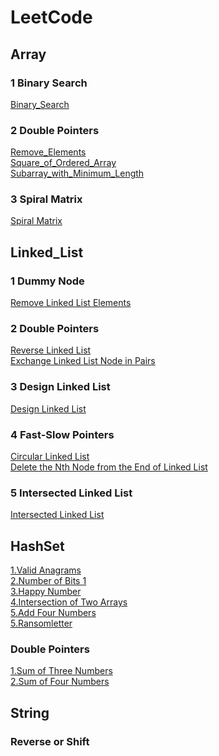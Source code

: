 # LeetCode
## Array
### 1 Binary Search
[Binary_Search](https://github.com/AlvisWhy/LeetCode/blob/main/src/704_Binary_Search.java)<br>
### 2 Double Pointers
[Remove_Elements](https://github.com/AlvisWhy/LeetCode/blob/main/src/27_Remove_Elements.java)<br>
[Square_of_Ordered_Array](https://github.com/AlvisWhy/LeetCode/blob/main/src/977_Square_of_Ordered_Array.java)<br>
[Subarray_with_Minimum_Length](https://github.com/AlvisWhy/LeetCode/blob/main/src/209_Subarray_with_Minimum_Length.java)<br>
### 3 Spiral Matrix
[Spiral Matrix](https://github.com/AlvisWhy/LeetCode/blob/main/src/59_Spiral_Matrix_II.java)<br>
## Linked_List
### 1 Dummy Node
[Remove Linked List Elements](https://github.com/AlvisWhy/LeetCode/blob/main/src/203_Remove_Linked_List_Elements.java)<br>
### 2 Double Pointers
[Reverse Linked List](https://github.com/AlvisWhy/LeetCode/blob/main/src/206_Reverse_LinkedList.java)<br>
[Exchange Linked List Node in Pairs](https://github.com/AlvisWhy/LeetCode/blob/main/src/24_Exchange_Linked_List_Node_in_Pairs.java)<br>
### 3 Design Linked List
[Design Linked List](https://github.com/AlvisWhy/LeetCode/blob/main/src/707_Design_Linked_List.java)<br>
### 4  Fast-Slow Pointers
[Circular Linked List](https://github.com/AlvisWhy/LeetCode/blob/main/src/142_Circular_Linked_List.java)<br>
[Delete the Nth Node from the End of Linked List](https://github.com/AlvisWhy/LeetCode/blob/main/src/19_Delete_the_Nth_Node_from_the_End_of_Linked%20_List.java)<br>
### 5  Intersected Linked List
[Intersected Linked List](https://github.com/AlvisWhy/LeetCode/blob/main/src/160_Intersected_Linked_List.java)<br>
## HashSet
[1.Valid Anagrams](https://github.com/AlvisWhy/LeetCode/blob/main/src/242_Valid_Anagrams.java)<br>
[2.Number of Bits 1](https://github.com/AlvisWhy/LeetCode/blob/main/src/191_Number_of_Bits_1.java)<br>
[3.Happy Number](https://github.com/AlvisWhy/LeetCode/blob/main/src/202_Happy_Number.java)<br>
[4.Intersection of Two Arrays](https://github.com/AlvisWhy/LeetCode/blob/main/src/349_Intersection_of_Two_Arrays.java)<br>
[5.Add Four Numbers](https://github.com/AlvisWhy/LeetCode/blob/main/src/454_Add_Four_Numbers.java)<br>
[5.Ransomletter](https://github.com/AlvisWhy/LeetCode/blob/main/src/383_Ransom%20letter.java)<br>
### Double Pointers
[1.Sum of Three Numbers](https://github.com/AlvisWhy/LeetCode/blob/main/src/15_Sum_of_Three_Numbers.java)<br>
[2.Sum of Four Numbers](https://github.com/AlvisWhy/LeetCode/blob/main/src/15_Sum_of_Four_Numbers.java)<br>
## String
### Reverse or Shift










